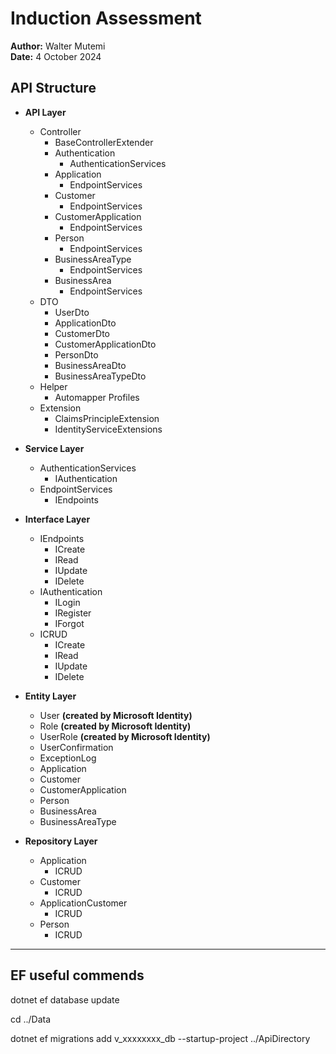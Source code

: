 # Induction Assessment

**Author:** Walter Mutemi  
**Date:** 4 October 2024  

## API Structure

- **API Layer**
  - Controller
    - BaseControllerExtender
    - Authentication
      - AuthenticationServices
    - Application
      - EndpointServices
    - Customer
      - EndpointServices
    - CustomerApplication
      - EndpointServices
    - Person
      - EndpointServices
    - BusinessAreaType
      - EndpointServices
    - BusinessArea
      - EndpointServices
  - DTO
    - UserDto
    - ApplicationDto
    - CustomerDto
    - CustomerApplicationDto
    - PersonDto
    - BusinessAreaDto
    - BusinessAreaTypeDto
  - Helper
    - Automapper Profiles
  - Extension
    - ClaimsPrincipleExtension
    - IdentityServiceExtensions

- **Service Layer**
  - AuthenticationServices
    - IAuthentication
  - EndpointServices
    - IEndpoints

- **Interface Layer**
  - IEndpoints
    - ICreate
    - IRead
    - IUpdate
    - IDelete
  - IAuthentication
    - ILogin
    - IRegister
    - IForgot
  - ICRUD
    - ICreate
    - IRead
    - IUpdate
    - IDelete

- **Entity Layer**
  - User **(created by Microsoft Identity)**
  - Role **(created by Microsoft Identity)**
  - UserRole **(created by Microsoft Identity)**
  - UserConfirmation
  - ExceptionLog
  - Application
  - Customer
  - CustomerApplication
  - Person
  - BusinessArea
  - BusinessAreaType

- **Repository Layer**
  - Application
    - ICRUD
  - Customer
    - ICRUD
  - ApplicationCustomer
    - ICRUD
  - Person
    - ICRUD

---

## EF  useful commends

dotnet ef database update

cd ../Data

dotnet ef migrations add v_xxxxxxxx_db --startup-project ../ApiDirectory




